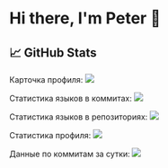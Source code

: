# Hi there, I'm Peter 👋

## &#x1f4c8; GitHub Stats

Карточка профиля: 
![](https://github-profile-summary-cards.vercel.app/api/cards/profile-details?username=Nemo-Illusionist&theme=solarized_dark)

Статистика языков в коммитах:
![](https://github-profile-summary-cards.vercel.app/api/cards/most-commit-language?username=Nemo-Illusionist&theme=solarized_dark)

Статистика языков в репозиториях:
![](https://github-profile-summary-cards.vercel.app/api/cards/repos-per-language?username=Nemo-Illusionist&theme=solarized_dark)

Статистика профиля:
![](https://github-profile-summary-cards.vercel.app/api/cards/stats?username=Nemo-Illusionist&theme=solarized_dark)

Данные по коммитам за сутки:
![](https://github-profile-summary-cards.vercel.app/api/cards/productive-time?username=Nemo-Illusionist&theme=solarized_dark)
